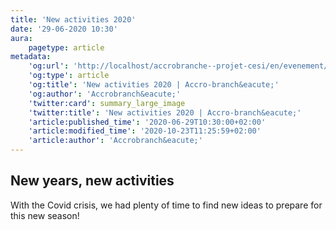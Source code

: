 ```yaml
---
title: 'New activities 2020'
date: '29-06-2020 10:30'
aura:
    pagetype: article
metadata:
    'og:url': 'http://localhost/accrobranche--projet-cesi/en/evenement/new-activities-2020'
    'og:type': article
    'og:title': 'New activities 2020 | Accro-branch&eacute;'
    'og:author': 'Accrobranch&eacute;'
    'twitter:card': summary_large_image
    'twitter:title': 'New activities 2020 | Accro-branch&eacute;'
    'article:published_time': '2020-06-29T10:30:00+02:00'
    'article:modified_time': '2020-10-23T11:25:59+02:00'
    'article:author': 'Accrobranch&eacute;'
---
```


## New years, new activities

With the Covid crisis, we had plenty of time to find new ideas to prepare for this new season!